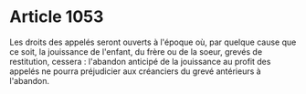 # Article 1053

Les droits des appelés seront ouverts à l'époque où, par quelque cause que ce soit, la jouissance de l'enfant, du frère ou de la soeur, grevés de restitution, cessera : l'abandon anticipé de la jouissance au profit des appelés ne pourra préjudicier aux créanciers du grevé antérieurs à l'abandon.